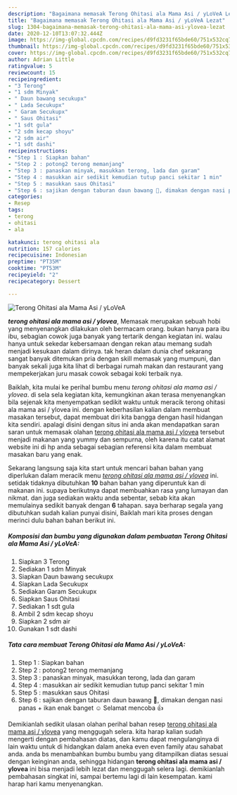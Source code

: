 ```yaml
---
description: "Bagaimana memasak Terong Ohitasi ala Mama Asi / yLoVeA Lezat"
title: "Bagaimana memasak Terong Ohitasi ala Mama Asi / yLoVeA Lezat"
slug: 1304-bagaimana-memasak-terong-ohitasi-ala-mama-asi-ylovea-lezat
date: 2020-12-10T13:07:32.444Z
image: https://img-global.cpcdn.com/recipes/d9fd3231f65bde60/751x532cq70/terong-ohitasi-ala-mama-asi-ylovea-foto-resep-utama.jpg
thumbnail: https://img-global.cpcdn.com/recipes/d9fd3231f65bde60/751x532cq70/terong-ohitasi-ala-mama-asi-ylovea-foto-resep-utama.jpg
cover: https://img-global.cpcdn.com/recipes/d9fd3231f65bde60/751x532cq70/terong-ohitasi-ala-mama-asi-ylovea-foto-resep-utama.jpg
author: Adrian Little
ratingvalue: 5
reviewcount: 15
recipeingredient:
- "3 Terong"
- "1 sdm Minyak"
- " Daun bawang secukupx"
- " Lada Secukupx"
- " Garam Secukupx"
- " Saus Ohitasi"
- "1 sdt gula"
- "2 sdm kecap shoyu"
- "2 sdm air"
- "1 sdt dashi"
recipeinstructions:
- "Step 1 : Siapkan bahan"
- "Step 2 : potong2 terong memanjang"
- "Step 3 : panaskan minyak, masukkan terong, lada dan garam"
- "Step 4 : masukkan air sedikit kemudian tutup panci sekitar 1 min"
- "Step 5 : masukkan saus Ohitasi"
- "Step 6 : sajikan dengan taburan daun bawang 🥰, dimakan dengan nasi panas + ikan enak banget ☺️ Selamat mencoba 👍"
categories:
- Resep
tags:
- terong
- ohitasi
- ala

katakunci: terong ohitasi ala 
nutrition: 157 calories
recipecuisine: Indonesian
preptime: "PT35M"
cooktime: "PT53M"
recipeyield: "2"
recipecategory: Dessert

---
```



![Terong Ohitasi ala Mama Asi / yLoVeA](https://img-global.cpcdn.com/recipes/d9fd3231f65bde60/751x532cq70/terong-ohitasi-ala-mama-asi-ylovea-foto-resep-utama.jpg)

<b><i>terong ohitasi ala mama asi / ylovea</i></b>, Memasak merupakan sebuah hobi yang menyenangkan dilakukan oleh bermacam orang. bukan hanya para ibu ibu, sebagian cowok juga banyak yang tertarik dengan kegiatan ini. walau hanya untuk sekedar kebersamaan dengan rekan atau memang sudah menjadi kesukaan dalam dirinya. tak heran dalam dunia chef sekarang sangat banyak ditemukan pria dengan skill memasak yang mumpuni, dan banyak sekali juga kita lihat di berbagai rumah makan dan restaurant yang mempekerjakan juru masak cowok sebagai koki terbaik nya.



Baiklah, kita mulai ke perihal bumbu menu <i>terong ohitasi ala mama asi / ylovea</i>. di sela sela kegiatan kita, kemungkinan akan terasa menyenangkan bila sejenak kita menyempatkan sedikit waktu untuk meracik terong ohitasi ala mama asi / ylovea ini. dengan keberhasilan kalian dalam membuat masakan tersebut, dapat membuat diri kita bangga dengan hasil hidangan kita sendiri. apalagi disini dengan situs ini anda akan mendapatkan saran saran untuk memasak olahan <u>terong ohitasi ala mama asi / ylovea</u> tersebut menjadi makanan yang yummy dan sempurna, oleh karena itu catat alamat website ini di hp anda sebagai sebagian referensi kita dalam membuat masakan baru yang enak.


Sekarang langsung saja kita start untuk mencari bahan bahan yang diperlukan dalam meracik menu <u><i>terong ohitasi ala mama asi / ylovea</i></u> ini. setidak tidaknya dibutuhkan <b>10</b> bahan bahan yang diperuntuk kan di makanan ini. supaya berikutnya dapat membuahkan rasa yang lumayan dan nikmat. dan juga sediakan waktu anda sebentar, sebab kita akan memulainya sedikit banyak dengan <b>6</b> tahapan. saya berharap segala yang dibutuhkan sudah kalian punyai disini, Baiklah mari kita proses dengan merinci dulu bahan bahan berikut ini.

<!--inarticleads1-->

##### Komposisi dan bumbu yang digunakan dalam pembuatan Terong Ohitasi ala Mama Asi / yLoVeA:

1. Siapkan 3 Terong
1. Sediakan 1 sdm Minyak
1. Siapkan  Daun bawang secukupx
1. Siapkan  Lada Secukupx
1. Sediakan  Garam Secukupx
1. Siapkan  Saus Ohitasi
1. Sediakan 1 sdt gula
1. Ambil 2 sdm kecap shoyu
1. Siapkan 2 sdm air
1. Gunakan 1 sdt dashi




<!--inarticleads2-->

##### Tata cara membuat Terong Ohitasi ala Mama Asi / yLoVeA:

1. Step 1 : Siapkan bahan
1. Step 2 : potong2 terong memanjang
1. Step 3 : panaskan minyak, masukkan terong, lada dan garam
1. Step 4 : masukkan air sedikit kemudian tutup panci sekitar 1 min
1. Step 5 : masukkan saus Ohitasi
1. Step 6 : sajikan dengan taburan daun bawang 🥰, dimakan dengan nasi panas + ikan enak banget ☺️ Selamat mencoba 👍




Demikianlah sedikit ulasan olahan perihal bahan resep <u>terong ohitasi ala mama asi / ylovea</u> yang menggugah selera. kita harap kalian sudah mengerti dengan pembahasan diatas, dan kamu dapat mengulanginya di lain waktu untuk di hidangkan dalam aneka even even family atau sahabat anda. anda bs menambahkan bumbu bumbu yang ditampilkan diatas sesuai dengan keinginan anda, sehingga hidangan <b>terong ohitasi ala mama asi / ylovea</b> ini bisa menjadi lebih lezat dan menggugah selera lagi. demikianlah pembahasan singkat ini, sampai bertemu lagi di lain kesempatan. kami harap hari kamu menyenangkan.
